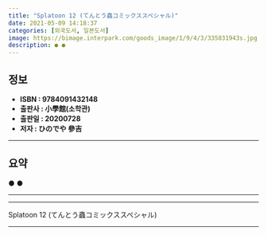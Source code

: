 ```yaml
---
title: "Splatoon 12 (てんとう蟲コミックススペシャル)"
date: 2021-05-09 14:18:37
categories: [외국도서, 일본도서]
image: https://bimage.interpark.com/goods_image/1/9/4/3/335831943s.jpg
description: ● ●
---
```


## **정보**

- **ISBN : 9784091432148**
- **출판사 : 小學館(소학관)**
- **출판일 : 20200728**
- **저자 : ひのでや 參吉**

------



## **요약**

●  ●  

------



------


Splatoon 12 (てんとう蟲コミックススペシャル) 

------



